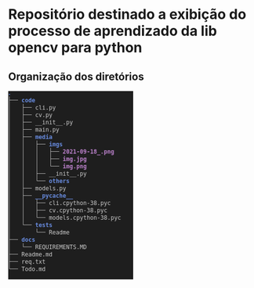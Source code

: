# Repositório destinado a exibição do processo de aprendizado da lib opencv para python

## Organização dos diretórios

![tree_image](https://github.com/williamelias/working_with_opencv/blob/master/docs/tree_.png "Title")




